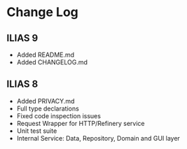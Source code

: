 # Change Log

## ILIAS 9

- Added README.md
- Added CHANGELOG.md

## ILIAS 8

- Added PRIVACY.md
- Full type declarations
- Fixed code inspection issues
- Request Wrapper for HTTP/Refinery service
- Unit test suite
- Internal Service: Data, Repository, Domain and GUI layer
